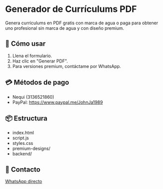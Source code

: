 # Generador de Currículums PDF

Genera currículums en PDF gratis con marca de agua o paga para obtener uno profesional sin marca de agua y con diseño premium.

## 🚀 Cómo usar
1. Llena el formulario.
2. Haz clic en "Generar PDF".
3. Para versiones premium, contáctame por WhatsApp.

## 💳 Métodos de pago
- Nequi (3136521860)
- PayPal: https://www.paypal.me/JohnJa1989

## 📦 Estructura
- index.html
- script.js
- styles.css
- premium-designs/
- backend/

## 📩 Contacto
[WhatsApp directo](https://wa.me/573136521860)